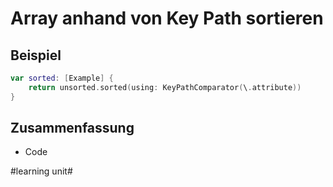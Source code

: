 # Array anhand von Key Path sortieren

## Beispiel

```swift
var sorted: [Example] {
	return unsorted.sorted(using: KeyPathComparator(\.attribute))
}
```

## Zusammenfassung
- Code

#learning unit#